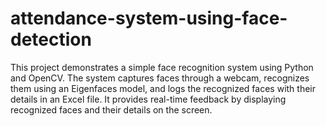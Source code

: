 # attendance-system-using-face-detection
This project demonstrates a simple face recognition system using Python and OpenCV. The system captures faces through a webcam, recognizes them using an Eigenfaces model, and logs the recognized faces with their details in an Excel file. It provides real-time feedback by displaying recognized faces and their details on the screen.
